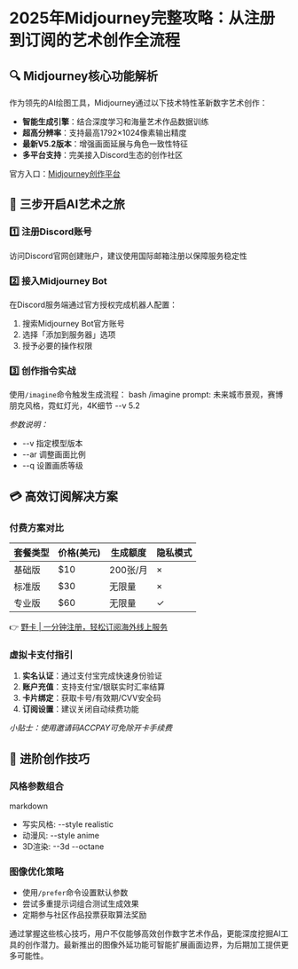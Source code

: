 # 2025年Midjourney完整攻略：从注册到订阅的艺术创作全流程

## 🔍 Midjourney核心功能解析
作为领先的AI绘图工具，Midjourney通过以下技术特性革新数字艺术创作：
- **智能生成引擎**：结合深度学习和海量艺术作品数据训练
- **超高分辨率**：支持最高1792×1024像素输出精度
- **最新V5.2版本**：增强画面延展与角色一致性特征
- **多平台支持**：完美接入Discord生态的创作社区

官方入口：[Midjourney创作平台](https://www.midjourney.com/home)

## 🚀 三步开启AI艺术之旅
### 1️⃣ 注册Discord账号
访问Discord官网创建账户，建议使用国际邮箱注册以保障服务稳定性

### 2️⃣ 接入Midjourney Bot
在Discord服务端通过官方授权完成机器人配置：
1. 搜索Midjourney Bot官方账号
2. 选择「添加到服务器」选项
3. 授予必要的操作权限



### 3️⃣ 创作指令实战
使用`/imagine`命令触发生成流程：
bash
/imagine prompt: 未来城市景观，赛博朋克风格，霓虹灯光，4K细节 --v 5.2

*参数说明：*
- --v 指定模型版本
- --ar 调整画面比例
- --q 设置画质等级

## 💳 高效订阅解决方案
### 付费方案对比
| 套餐类型 | 价格(美元) | 生成额度 | 隐私模式 |
|---------|-----------|---------|---------|
| 基础版 | $10       | 200张/月 | ×       |
| 标准版 | $30       | 无限量   | ×       |
| 专业版 | $60       | 无限量   | ✓       |

👉 [野卡 | 一分钟注册，轻松订阅海外线上服务](https://bbtdd.com/yeka)

### 虚拟卡支付指引
1. **实名认证**：通过支付宝完成快速身份验证
2. **账户充值**：支持支付宝/银联实时汇率结算
3. **卡片绑定**：获取卡号/有效期/CVV安全码
4. **订阅设置**：建议关闭自动续费功能

*小贴士：使用邀请码ACCPAY可免除开卡手续费*



## 🎨 进阶创作技巧
### 风格参数组合
markdown
- 写实风格: --style realistic 
- 动漫风: --style anime
- 3D渲染: --3d --octane


### 图像优化策略
- 使用`/prefer`命令设置默认参数
- 尝试多重提示词组合测试生成效果
- 定期参与社区作品投票获取算法奖励

通过掌握这些核心技巧，用户不仅能够高效创作数字艺术作品，更能深度挖掘AI工具的创作潜力。最新推出的图像外延功能可智能扩展画面边界，为后期加工提供更多可能性。